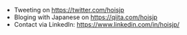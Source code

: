 - Tweeting on https://twitter.com/hoisjp
- Bloging with Japanese on https://qiita.com/hoisjp
- Contact via LinkedIn: https://www.linkedin.com/in/hoisjp/